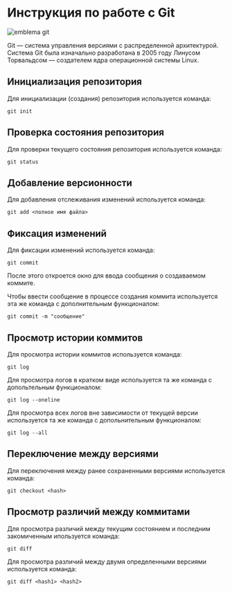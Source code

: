 # **Инструкция по работе с Git**

![emblema git](git.png)

Git — система управления версиями с распределенной архитектурой. Система Git была изначально разработана в 2005 году Линусом Торвальдсом — создателем ядра операционной системы Linux.

## Инициализация репозитория

Для инициализации (создания) репозитория используется команда:

    git init

## Проверка состояния репозитория

Для проверки текущего состояния репозитория используется команда:

    git status

## Добавление версионности

Для добавления отслеживания изменений используется команда:

    git add <полное имя файла>

## Фиксация изменений

Для фиксации изменений используется команда:

    git commit

После этого откроется окно для ввода сообщения о создаваемом коммите.

Чтобы ввести сообщение в процессе создания коммита используется эта же команда с дополнительным функционалом:

    git commit -m "сообщение"

## Просмотр истории коммитов

Для просмотра истории коммитов используется команда:

    git log

Для просмотра логов в кратком виде используется та же команда с допольтельным функционалом:

    git log --oneline

Для просмотра всех логов вне зависимости от текущей версии используется та же команда с допольнительным функционалом:

    git log --all

## Переключение между версиями

Для переключения между ранее сохраненными версиями используется команда:

    git checkout <hash>

## Просмотр различий между коммитами

Для просмотра различий между текущим состоянием и последним закомиченным ипользуется команда:

    git diff

Для просмотра различий между двумя определенными версиями используется команда:

    git diff <hash1> <hash2>
